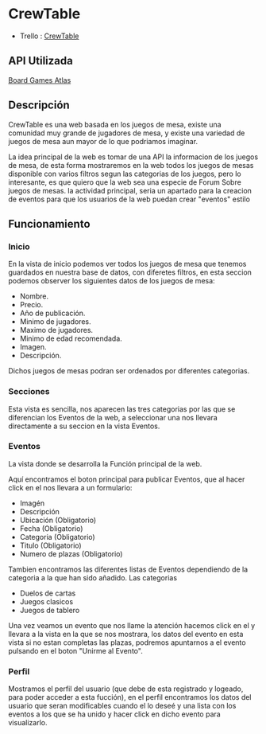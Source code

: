# CrewTable

- Trello : [CrewTable](https://trello.com/b/XNgl3ZbJ/crewtable)

## API Utilizada

[Board Games Atlas](https://www.boardgameatlas.com/api/docs) 

## Descripción

CrewTable es una web basada en los juegos de mesa, existe una comunidad muy grande de jugadores de mesa, y existe una variedad de juegos de mesa 
aun mayor de lo que podriamos imaginar.

La idea principal de la web es tomar de una API la informacion de los juegos de mesa, de esta forma mostraremos
en la web todos los juegos de mesas disponible con varios filtros segun las categorias de los juegos, pero lo interesante, es que quiero que la web 
sea una especie de Forum Sobre juegos de mesas. la actividad principal, seria un apartado para la creacion de eventos para que los usuarios de la web puedan crear "eventos" estilo 
  
## Funcionamiento 

### Inicio
En la vista de inicio podemos ver todos los juegos de mesa que tenemos guardados en nuestra base de datos, con diferetes filtros, en esta seccion podemos observer
los siguientes datos de los juegos de mesa:

  - Nombre.
  - Precio.
  - Año de publicación.
  - Minimo de jugadores.
  - Maximo de jugadores.
  - Minimo de edad recomendada.
  - Imagen.
  - Descripción.
  
  Dichos juegos de mesas podran ser ordenados por diferentes categorias.
  
  ###  Secciones
  Esta vista es sencilla, nos aparecen las tres categorias por las que se diferencian los Eventos de la web, a seleccionar 
  una nos llevara directamente a su seccion en la vista Eventos.
  
  
  
  ### Eventos
  La vista donde se desarrolla la Función principal de la web.
  
  Aquí encontramos el boton principal para publicar Eventos, que al hacer click en el nos llevara a un formulario:
   
   - Imagén 
   - Descripción
   - Ubicación (Obligatorio)
   - Fecha  (Obligatorio)
   - Categoria (Obligatorio)
   - Titulo (Obligatorio)
   - Numero de plazas (Obligatorio)
   
  Tambien encontramos las diferentes listas de Eventos dependiendo de la categoria a la que han sido añadido.
  Las categorias 
  
   - Duelos de cartas
   - Juegos clasicos
   - Juegos de tablero
   
  Una vez veamos un evento que nos llame la atención hacemos click en el y llevara a la vista en la que se nos mostrara,
  los datos del evento en esta vista si no estan completas las plazas, podremos apuntarnos a el evento pulsando en el 
  boton "Unirme al Evento".
  
  ### Perfil 
  Mostramos el perfil del usuario (que debe de esta registrado y logeado, para poder acceder a esta fucción), 
  en el perfil encontramos los datos del usuario que seran modificables cuando el lo deseé y una lista con los eventos
  a los que se ha unido y hacer click en dicho evento para visualizarlo.
   
  
